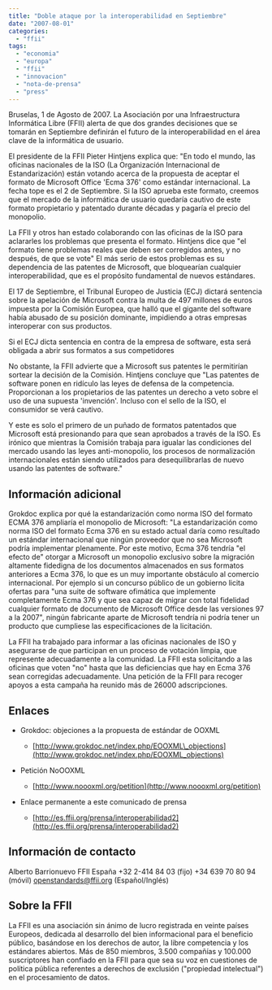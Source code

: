 ```yaml
---
title: "Doble ataque por la interoperabilidad en Septiembre"
date: "2007-08-01"
categories: 
  - "ffii"
tags: 
  - "economia"
  - "europa"
  - "ffii"
  - "innovacion"
  - "nota-de-prensa"
  - "press"
---
```


Bruselas, 1 de Agosto de 2007. La Asociación por una Infraestructura Informática Libre (FFII) alerta de que dos grandes decisiones que se tomarán en Septiembre definirán el futuro de la interoperabilidad en el área clave de la informática de usuario.

El presidente de la FFII Pieter Hintjens explica que: "En todo el mundo, las oficinas nacionales de la ISO (La Organización Internacional de Estandarización) están votando acerca de la propuesta de aceptar el formato de Microsoft Office 'Ecma 376' como estándar internacional. La fecha tope es el 2 de Septiembre. Si la ISO aprueba este formato, creemos que el mercado de la informática de usuario quedaría cautivo de este formato propietario y patentado durante décadas y pagaría el precio del monopolio.

La FFII y otros han estado colaborando con las oficinas de la ISO para aclararles los problemas que presenta el formato. Hintjens dice que "el formato tiene problemas reales que deben ser corregidos antes, y no después, de que se vote" El más serio de estos problemas es su dependencia de las patentes de Microsoft, que bloquearían cualquier interoperabilidad, que es el propósito fundamental de nuevos estándares.

El 17 de Septiembre, el Tribunal Europeo de Justicia (ECJ) dictará sentencia sobre la apelación de Microsoft contra la multa de 497 millones de euros impuesta por la Comisión Europea, que halló que el gigante del software había abusado de su posición dominante, impidiendo a otras empresas interoperar con sus productos.

Si el ECJ dicta sentencia en contra de la empresa de software, esta será obligada a abrir sus formatos a sus competidores

No obstante, la FFII advierte que a Microsoft sus patentes le permitirían sortear la decisión de la Comisión. Hintjens concluye que "Las patentes de software ponen en ridículo las leyes de defensa de la competencia. Proporcionan a los propietarios de las patentes un derecho a veto sobre el uso de una supuesta 'invención'. Incluso con el sello de la ISO, el consumidor se verá cautivo.

Y este es solo el primero de un puñado de formatos patentados que Microsoft está presionando para que sean aprobados a través de la ISO. Es irónico que mientras la Comisión trabaja para igualar las condiciones del mercado usando las leyes anti-monopolio, los procesos de normalización internacionales están siendo utilizados para desequilibrarlas de nuevo usando las patentes de software."

## Información adicional

Grokdoc explica por qué la estandarización como norma ISO del formato ECMA 376 ampliaría el monopolio de Microsoft: "La estandarización como norma ISO del formato Ecma 376 en su estado actual daría como resultado un estándar internacional que ningún proveedor que no sea Microsoft podría implementar plenamente. Por este motivo, Ecma 376 tendría "el efecto de" otorgar a Microsoft un monopolio exclusivo sobre la migración altamente fidedigna de los documentos almacenados en sus formatos anteriores a Ecma 376, lo que es un muy importante obstáculo al comercio internacional. Por ejemplo si un concurso público de un gobierno licita ofertas para "una suite de software ofimática que implemente completamente Ecma 376 y que sea capaz de migrar con total fidelidad cualquier formato de documento de Microsoft Office desde las versiones 97 a la 2007", ningún fabricante aparte de Microsoft tendría ni podría tener un producto que cumpliese las especificaciones de la licitación.

La FFII ha trabajado para informar a las oficinas nacionales de ISO y asegurarse de que participan en un proceso de votación limpia, que represente adecuadamente a la comunidad. La FFII esta solicitando a las oficinas que voten "no" hasta que las deficiencias que hay en Ecma 376 sean corregidas adecuadamente. Una petición de la FFII para recoger apoyos a esta campaña ha reunido más de 26000 adscripciones.

## Enlaces

- Grokdoc: objeciones a la propuesta de estándar de OOXML
    - [http://www.grokdoc.net/index.php/EOOXML\_objections](http://www.grokdoc.net/index.php/EOOXML_objections)
        
- Petición NoOOXML
    - [http://www.noooxml.org/petition](http://www.noooxml.org/petition)
        
- Enlace permanente a este comunicado de prensa
    - [http://es.ffii.org/prensa/interoperabilidad2](http://es.ffii.org/prensa/interoperabilidad2)
        

## Información de contacto

Alberto Barrionuevo FFII España +32 2-414 84 03 (fijo) +34 639 70 80 94 (móvil) [openstandards@ffii.org](mailto:openstandards@ffii.org) (Español/Inglés)

## Sobre la FFII

La FFII es una asociación sin ánimo de lucro registrada en veinte países Europeos, dedicada al desarrollo del bien informacional para el beneficio público, basándose en los derechos de autor, la libre competencia y los estándares abiertos. Más de 850 miembros, 3.500 compañías y 100.000 suscriptores han confiado en la FFII para que sea su voz en cuestiones de política pública referentes a derechos de exclusión ("propiedad intelectual") en el procesamiento de datos.
